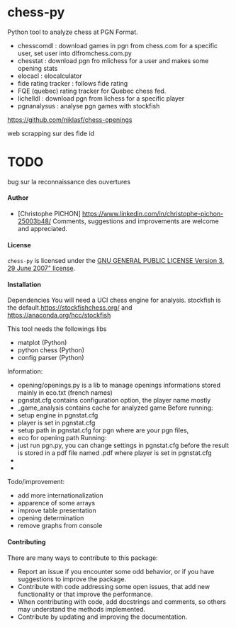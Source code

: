 # chess-py

Python tool to analyze chess at PGN Format.
+ chesscomdl : download games in pgn from chess.com for a specific user, set user into dlfromchess.com.py
+ chesstat : download pgn fro mlichess for a user and makes some opening stats
+ elocacl : elocalculator
+ fide rating tracker : follows fide rating
+ FQE (quebec) rating tracker for Quebec chess fed.
+ lichelldl : download pgn from lichess for a specific player
+ pgnanalysus : analyse pgn games with stockfish

https://github.com/niklasf/chess-openings

web scrapping sur des fide id

# TODO 
bug sur la reconnaissance des ouvertures

#### Author
- [Christophe PICHON] https://www.linkedin.com/in/christophe-pichon-25003b48/
Comments, suggestions and improvements are welcome and appreciated.


#### License

`chess-py` is licensed under the [GNU GENERAL PUBLIC LICENSE
                       Version 3, 29 June 2007" license](./LICENSE.md).

#### Installation

Dependencies
You will need a UCI chess engine for analysis. stockfish is the default.https://stockfishchess.org/ 
and https://anaconda.org/hcc/stockfish

This tool needs the followings libs
- matplot (Python)
- python chess (Python)
- config parser  (Python)

 
 Information:
 - opening/openings.py is a lib to manage openings informations stored mainly in eco.txt (french names)
 - pgnstat.cfg contains configuration option, the player name mostly
 - <player>_game_analysis contains cache for analyzed game
 Before running:
 - setup engine in  pgnstat.cfg
 - player is set in pgnstat.cfg
 - setup path in pgnstat.cfg  for pgn where are your pgn files,
 - eco for opening path
 Running:
 - just run pgn.py, you can change settings in pgnstat.cfg before 
 the result is stored in a pdf file named <player>.pdf where player is set in pgnstat.cfg
 - 
 - 
 Todo/improvement:
 - add more internationalization
 - apparence of some arrays
 - improve table presentation
 - opening determination
 - remove graphs from console


#### Contributing

There are many ways to contribute to this package:

- Report an issue if you encounter some odd behavior, or if you have suggestions to improve the package.
- Contribute with code addressing some open issues, that add new functionality or that improve the performance.
- When contributing with code, add docstrings and comments, so others may understand the methods implemented.
- Contribute by updating and improving the documentation.
